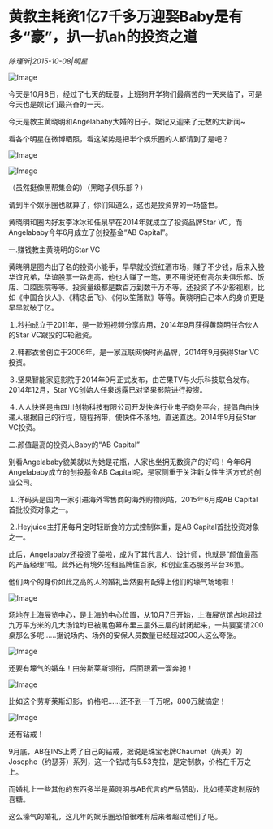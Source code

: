 # 黄教主耗资1亿7千多万迎娶Baby是有多“豪”，扒一扒ah的投资之道

*陈瑾昕|2015-10-08|明星*

![Image](http://static.ylzbl.com/uploads/ueditor/php/upload/image/20171026/1509006411842724.jpeg)

今天是10月8日，经过了七天的玩耍，上班狗开学狗们最痛苦的一天来临了，可是今天也是娱记们最兴奋的一天。

今天是教主黄晓明和Angelababy大婚的日子。娱记又迎来了无数的大新闻~

看各个明星在微博晒照，看这架势是把半个娱乐圈的人都请到了是吧？

![Image](http://si1.go2yd.com/get-image/0HnCC3KuN9M)

![Image](http://si1.go2yd.com/get-image/0HnCC5qDdWi)

（虽然挺像黑帮集会的）（黑瞎子俱乐部？）

请到半个娱乐圈也就算了，你们知道么，这也是投资界的一场盛世。

黄晓明和圈内好友李冰冰和任泉早在2014年就成立了投资品牌Star VC，而Angelababy今年6月成立了创投基金“AB Capital”。

一.赚钱教主黄晓明的Star VC

黄晓明是圈内出了名的投资小能手，早早就投资红酒市场，赚了不少钱，后来入股华谊兄弟，华谊股票一路走高，他也大赚了一笔，更不用说还有高尔夫俱乐部、饭店、口腔医院等等。投资量级都是数百万到数千万不等，还投资了不少影视剧，比如《中国合伙人》、《精忠岳飞》、《何以笙箫默》等等。黄晓明自己本人的身价更是早早就破了亿。

１.秒拍成立于2011年，是一款短视频分享应用，2014年9月获得黄晓明任合伙人的Star VC跟投的C轮融资。

２.韩都衣舍创立于2006年，是一家互联网快时尚品牌，2014年9月获得Star VC投资。

３.坚果智能家庭影院于2014年9月正式发布，由芒果TV与火乐科技联合发布。2014年12月，Star VC创始人任泉透露已对坚果影院进行投资。

４.人人快递是由四川创物科技有限公司开发快递行业电子商务平台，提倡自由快递人根据自己的行程，随程捎带，使快件不落地，直送直达。2014年9月获Star VC投资。

二.颜值最高的投资人Baby的“AB Capital”

别看Angelababy貌美就以为她是花瓶，人家也坐拥无数资产的好吗！今年6月Angelababy成立的创投基金AB Capital呢，是家侧重于关注新女性生活方式的创业公司。

１.洋码头是国内一家引进海外零售商的海外购物网站，2015年6月成AB Capital首批投资对象之一。

２.Heyjuice主打用每月定时轻断食的方式控制体重，是AB Capital首批投资对象之一。

此后，Angelababy还投资了美啦，成为了其代言人、设计师，也就是“颜值最高的产品经理”啦。此外还有境外短租品牌住百家，和创业生态服务平台36氪。

他们两个的身价如此之高的人的婚礼当然要有配得上他们的壕气场地啦！

![Image](http://si1.go2yd.com/get-image/0HnCC0MXets)

场地在上海展览中心，是上海的中心位置，从10月7日开始，上海展览馆占地超过九万平方米的几大场馆均已被黑色幕布里三层外三层的封闭起来，一共要宴请200桌那么多呢……据说场内、场外的安保人员数量已经超过200人这么夸张。

![Image](http://si1.go2yd.com/get-image/0HnCC7JeMGu)

还要有壕气的婚车！由劳斯莱斯领衔，后面跟着一溜奔驰！

![Image](http://si1.go2yd.com/get-image/0HnCC4ZOamW)

比如这个劳斯莱斯幻影，价格吧……还不到一千万呢，800万就搞定！

![Image](http://si1.go2yd.com/get-image/0HnCC1n4IMK)

还有钻戒！

9月底，AB在INS上秀了自己的钻戒，据说是珠宝老牌Chaumet（尚美）的Josephe（约瑟芬）系列，这一个钻戒有5.53克拉，是定制款，价格在千万之上。

而婚礼上一些其他的东西多半是黄晓明与AB代言的产品赞助，比如德芙定制版的喜糖。

这么壕气的婚礼，这几年的娱乐圈恐怕很难有后来者超过他们了吧。

